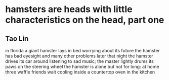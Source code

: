# hamsters are heads with little characteristics on the head, part one
## Tao Lin
in florida a giant hamster lays in bed worrying about its future
the hamster has bad eyesight
and many other problems
later that night the hamster drives its car around
listening to sad music; the master lightly drums its paws on the steering
wheel
the hamster is alone
but not for long: at home three waffle friends wait
cooling inside a countertop oven in the kitchen